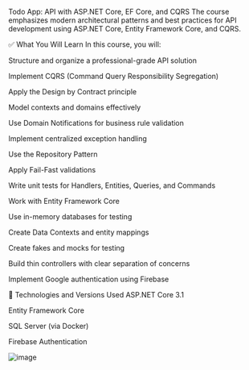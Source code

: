 Todo App: API with ASP.NET Core, EF Core, and CQRS
The course emphasizes modern architectural patterns and best practices for API development using ASP.NET Core, Entity Framework Core, and CQRS.

✅ What You Will Learn
In this course, you will:

Structure and organize a professional-grade API solution

Implement CQRS (Command Query Responsibility Segregation)

Apply the Design by Contract principle

Model contexts and domains effectively

Use Domain Notifications for business rule validation

Implement centralized exception handling

Use the Repository Pattern

Apply Fail-Fast validations

Write unit tests for Handlers, Entities, Queries, and Commands

Work with Entity Framework Core

Use in-memory databases for testing

Create Data Contexts and entity mappings

Create fakes and mocks for testing

Build thin controllers with clear separation of concerns

Implement Google authentication using Firebase

🧰 Technologies and Versions Used
ASP.NET Core 3.1

Entity Framework Core

SQL Server (via Docker)

Firebase Authentication

![image](https://github.com/user-attachments/assets/fa8cd01d-e41e-4485-ada6-cb0599ea94f3)

